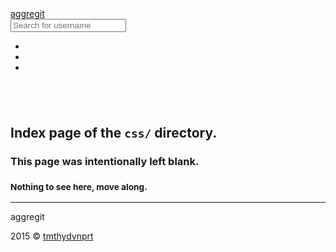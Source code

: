 <!DOCTYPE html>
<html lang="en">
<!--quilted head patch-->
<head>
<meta charset="utf-8"/>
<meta content="ie=edge" http-equiv="X-UA-Compatible"/>
<meta content="width=device-width, initial-scale=1" name="viewport"/>
<!---->
<title>css directory index</title>
<meta content="tmthydvnprt" name="author"/>
<meta content="blank index page of css directory" name="description"/>
<meta content="i,n,d,e,x" name="keywords"/>
<link href="../../../../../../imgs/favicon.ico" rel="favicon"/>
<link href="../../../../../../img/icon_60x60.png" rel="apple-touch-icon"/>
<link href="../../../../../../img/icon_76x76.png" rel="apple-touch-icon" sizes="76x76"/>
<link href="../../../../../../img/icon_120x120.png" rel="apple-touch-icon" sizes="120x120"/>
<link href="../../../../../../img/icon_152x152.png" rel="apple-touch-icon" sizes="152x152"/>
<link href="../../../../../../css/bootstrap_font-awesome.min_aggregit.css" rel="stylesheet" type="text/css"/></head>
<body>
<!--quilted nav patch-->
<nav class="navbar navbar-inverse navbar-default navbar-fixed-top" id="nav">
<div class="container">
<div class="navbar-header">
<a alt="home" class="navbar-brand" href="../../../../../../index.html" title="aggregit"><span>aggre</span><span>git</span></a>
</div>
<div class="">
<form class="nav-search navbar-form navbar-left">
<div class="input-group">
<span class="input-group-addon"><i class="fa fa-search fa-2x"></i></span>
<input class="form-control" id="username" placeholder="Search for username" type="text"/>
</div>
</form>
<ul class="nav navbar-nav navbar-right">
<li><a alt="" href="https://github.com" id="nav-github" target="_blank" title=""><i class="fa fa-github fa-2x"></i></a></li>
<li><a alt="" href="#" id="nav-user" target="_blank" title=""><i class="fa fa-user fa-2x"></i></a></li>
<li><a alt="" href="#!/about" title=""><i class="fa fa-question-circle fa-2x"></i></a></li>
</ul>
</div>
</div>
</nav>
<!--quilted page patch-->
<div class="container text-center" id="page">
<h2><br/></h2>
<h2>Index page of the <code>css/</code> directory.</h2>
<h3>This page was intentionally left blank.</h3>
<h3><small>Nothing to see here, move along.</small></h3>
</div>
<!--quilted footer patch-->
<footer id="footer">
<div class="container">
<hr/>
<div class="clearfix">
<p class="pull-left">aggregit</p>
<p class="pull-right">2015 &copy; <a alt="tmthydvnprt" href="#" title="tmthydvnprt">tmthydvnprt</a></p>
</div>
</div>
</footer>
<!--quilted templates patch-->
<template id="user-info-template">
<div class="media">
<div class="media-left">
<a alt="{login} avatar" href="{html_url}" target="_blank" title="{login} avatar"><img alt="{login} avatar" class="media-object" id="avatar" src="{avatar_url}" title="{login} avatar"/></a>
</div>
<div class="media-body">
<h1 class="media-heading"><span id="name">{name}</span><br/><small id="username">{login}</small></h1>
<ul class="list-inline">
<li><i class="fa fa-fw fa-envelope-o"></i> <a alt="email: {email}" href="mailto:{email}" id="email" title="email: {email}">{email}</a></li>
<li><i class="fa fa-fw fa-link"></i> <a alt="blog: {blog}" href="http://{blog}" id="blog" title="blog: {blog}">{blog}</a></li>
<li><i class="fa fa-fw fa-building-o"></i> <span alt="company: {company}" id="company" title="company: {company}">{company}</span></li>
<li><i class="fa fa-fw fa-location-arrow"></i> <span alt="location: {location}" id="location" title="location: {location}">{location}</span></li>
</ul>
<ul class="list-inline">
<li><i class="fa fa-fw fa-clock-o"></i> <span alt="created: {created_at}" id="created">{created_at}</span></li>
<li><i class="fa fa-fw fa-refresh"></i> <span alt="updated: {updated_at}" id="updated">{updated_at}</span></li>
</ul>
<ul class="list-inline">
<li><i class="fa fa-fw fa-book"></i> <span alt="repos: {public_repos}" id="repos">{public_repos}</span></li>
<li><i class="fa fa-fw fa-file-text-o"></i> <span alt="gists: {public_gists}" id="gists">{public_gists}</span></li>
<li><i class="fa fa-fw fa-users"></i> <span alt="followers: {followers}" id="followers">{followers}</span></li>
<li><i class="fa fa-fw fa-user-plus"></i> <span alt="following: {following}" id="following">{following}</span></li>
</ul>
</div>
</div>
</template>
<template id="user-template">
<section class="bringIn">
<div class="jumbotron">
<div id="user-info"></div>
</div>
<div id="user-data"></div>
</section>
</template>
<template id="user-data-template">
</template>
<template id="about-template">
<section class="bringIn">
<div class="row">
<div class="col-sm-8 col-sm-offset-2">
<h1>About Aggregit</h1>
<hr/>
<h3>Multi-Repo Punch Card</h3>
<p class="lead">Ever wanted to see your punch card for all repos? your non-<code>master</code> contributions in the heat map? <em>all</em> your language stats? Well, those are the reasons for building this.</p>
<h4>Data, Data, Data!</h4>
<p class="lead">The page makes a bunch of unauthenticated calls to the GitHub API to get a whole mess of <code>json</code> that can be plotted or presented in a beautiful way.</p>
</div>
</div>
</section>
</template>
<template id="home-template">
<section class="bringIn">
<div class="jumbotron text-center">
<h1><span class="agg">aggre</span><span class="git">git</span></h1>
<p class="lead">See <em>all</em> your data accross <em>all</em> your <a alt="GitHub" href="https://github.com" target="_blank" title="GitHub">GitHub</a> repositories.</p>
</div>
<div class="row">
<div class="col-sm-8 col-sm-offset-2">
<h2 class="text-center">Search for a username</h2>
<div class="well well-sm">
<form class="home-search">
<div class="input-group">
<span class="input-group-addon"><i class="fa fa-search fa-2x"></i></span>
<input class="form-control" id="username" placeholder="Search for GitHub username" type="text"/>
</div>
</form>
</div>
<h2 class="text-center"><small>maybe yourself, a friend or future employee</small></h2>
</div>
</div>
</section>
</template>
<!--quilted scripts patch-->
<script id="scripts" rel="javascript" src="../../../../../../js/jquery-1.11.2.min.js" type="text/javascript"></script>
<script rel="javascript" src="../../../../../../js/aggregit.js" type="text/javascript"></script>
</body>
</html>